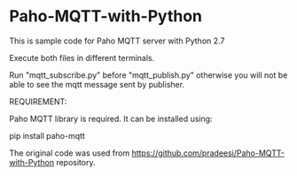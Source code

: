 # Paho-MQTT-with-Python

This is sample code for Paho MQTT server with Python 2.7

Execute both files in different terminals. 

Run "mqtt_subscribe.py" before "mqtt_publish.py" otherwise you will not be able to see the mqtt message sent by publisher.

REQUIREMENT:

Paho MQTT library is required. It can be installed using:

pip install paho-mqtt


The original code was used from https://github.com/pradeesi/Paho-MQTT-with-Python repository.
